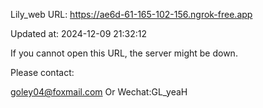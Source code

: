 Lily_web URL: https://ae6d-61-165-102-156.ngrok-free.app

Updated at: 2024-12-09 21:32:12

If you cannot open this URL, the server might be down.

Please contact: 

goley04@foxmail.com Or Wechat:GL_yeaH